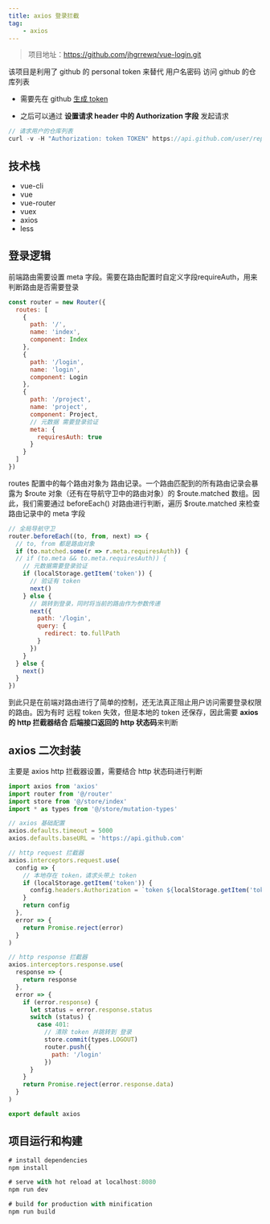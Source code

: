 ```yaml
---
title: axios 登录拦截
tag: 
	- axios
---
```


> 项目地址：https://github.com/jhgrrewq/vue-login.git

该项目是利用了 github 的 personal token 来替代 用户名密码 访问 github 的仓库列表

- 需要先在 github [生成 token](https://github.com/settings/tokens/new)

- 之后可以通过 **设置请求 header 中的 Authorization 字段** 发起请求

```js
// 请求用户的仓库列表
curl -v -H "Authorization: token TOKEN" https://api.github.com/user/repos
```

<!-- more -->

## 技术栈

- vue-cli
- vue
- vue-router
- vuex
- axios
- less

## 登录逻辑

前端路由需要设置 meta 字段。需要在路由配置时自定义字段requireAuth，用来判断路由是否需要登录

```js
const router = new Router({
  routes: [
    {
      path: '/',
      name: 'index',
      component: Index
    },
    {
      path: '/login',
      name: 'login',
      component: Login
    },
    {
      path: '/project',
      name: 'project',
      component: Project,
      // 元数据 需要登录验证
      meta: {
        requiresAuth: true
      }
    }
  ]
})
```

routes 配置中的每个路由对象为 路由记录。一个路由匹配到的所有路由记录会暴露为 $route 对象（还有在导航守卫中的路由对象）的 $route.matched 数组。因此，我们需要通过 beforeEach() 对路由进行判断，遍历 $route.matched 来检查路由记录中的 meta 字段

```js
// 全局导航守卫
router.beforeEach((to, from, next) => {
  // to, from 都是路由对象
  if (to.matched.some(r => r.meta.requiresAuth)) {
  // if (to.meta && to.meta.requiresAuth)) {
    // 元数据需要登录验证
    if (localStorage.getItem('token')) {
      // 验证有 token
      next()
    } else {
      // 跳转到登录，同时将当前的路由作为参数传递
      next({
        path: '/login',
        query: {
          redirect: to.fullPath
        }
      })
    }
  } else {
    next()
  }
})
```

到此只是在前端对路由进行了简单的控制，还无法真正阻止用户访问需要登录权限的路由。因为有时 远程 token 失效，但是本地的 token 还保存，因此需要 **axios 的 http 拦截器结合 后端接口返回的 http 状态码**来判断

## axios 二次封装

主要是 axios http 拦截器设置，需要结合 http 状态码进行判断

```js
import axios from 'axios'
import router from '@/router'
import store from '@/store/index'
import * as types from '@/store/mutation-types'

// axios 基础配置
axios.defaults.timeout = 5000
axios.defaults.baseURL = 'https://api.github.com'

// http request 拦截器
axios.interceptors.request.use(
  config => {
    // 本地存在 token，请求头带上 token
    if (localStorage.getItem('token')) {
      config.headers.Authorization = `token ${localStorage.getItem('token')}`
    }
    return config
  },
  error => {
    return Promise.reject(error)
  }
)

// http response 拦截器
axios.interceptors.response.use(
  response => {
    return response
  },
  error => {
    if (error.response) {
      let status = error.response.status
      switch (status) {
        case 401:
          // 清除 token 并跳转到 登录
          store.commit(types.LOGOUT)
          router.push({
            path: '/login'
          })
      }
    }
    return Promise.reject(error.response.data)
  }
)

export default axios
```

## 项目运行和构建

```js
# install dependencies
npm install

# serve with hot reload at localhost:8080
npm run dev

# build for production with minification
npm run build
```
